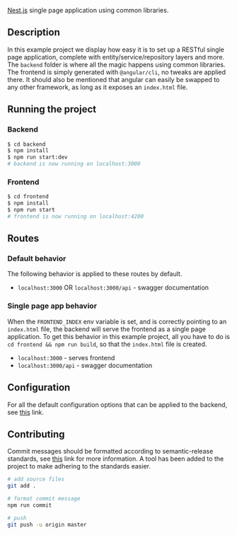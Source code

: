[Nest.js](https://github.com/nestjs/nest) single page application using common libraries.

## Description

In this example project we display how easy it is to set up a RESTful single page application, complete with entity/service/repository layers and more. The `backend` folder is where all the magic happens using common libraries. The frontend is simply generated with `@angular/cli`, no tweaks are applied there. It should also be mentioned that angular can easily be swapped to any other framework, as long as it exposes an `index.html` file.

## Running the project

### Backend

```bash
$ cd backend
$ npm install
$ npm run start:dev
# backend is now running on localhost:3000
```

### Frontend

```bash
$ cd frontend
$ npm install
$ npm run start
# frontend is now running on localhost:4200
```

## Routes

### Default behavior

The following behavior is applied to these routes by default.

- `localhost:3000` OR `localhost:3000/api` - swagger documentation

### Single page app behavior

When the `FRONTEND_INDEX` env variable is set, and is correctly pointing to an `index.html` file, the backend will serve the frontend as a single page application. To get this behavior in this example project, all you have to do is `cd frontend && npm run build`, so that the `index.html` file is created.

- `localhost:3000` - serves frontend
- `localhost:3000/api` - swagger documentation

## Configuration

For all the default configuration options that can be applied to the backend, see [this](https://github.com/moesjarraf/nestjs-common#development) link.

## Contributing

Commit messages should be formatted according to semantic-release standards, see [this](https://github.com/semantic-release/semantic-release#commit-message-format) link for more information. A tool has been added to the project to make adhering to the standards easier.

```bash
# add source files
git add .

# format commit message
npm run commit

# push
git push -u origin master
```
